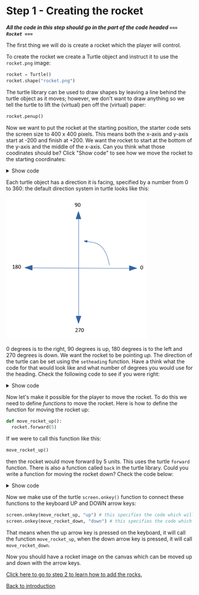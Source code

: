 # Step 1 - Creating the rocket

***All the code in this step should go in the part of the code headed ```=== Rocket ===```***

The first thing we will do is create a rocket which the player will control.

To create the rocket we create a Turtle object and instruct it to use the `rocket.png` image:

```python
rocket = Turtle()
rocket.shape("rocket.png")
```

The turtle library can be used to draw shapes by leaving a line behind the turtle object as it moves; however, we don't want to draw anything so we tell the turtle to lift the (virtual) pen off the (virtual) paper:

```python
rocket.penup()
```

Now we want to put the rocket at the starting position, the starter code sets the screen size to 400 x 400 pixels. This means both the x-axis and y-axis start at -200 and finish at +200. We want the rocket to start at the bottom of the y-axis and the middle of the x-axis. Can you think what those coodinates should be? Click "Show code" to see how we move the rocket to the starting coordinates:

<details><summary>Show code</summary>
  
```python
rocket.goto(0,-190)
```
</details>

Each turtle object has a direction it is facing, specified by a number from 0 to 360: the default direction system in turtle looks like this:

![turtle orientation](turtle-orientation.png "Turtle orientation")

0 degrees is to the right, 90 degrees is up, 180 degrees is to the left and 270 degrees is down. We want the rocket to be pointing *up*. The direction of the turtle can be set using the `setheading` function. Have a think what the code for that would look like and what number of degrees you would use for the heading. Check the following code to see if you were right:

<details><summary>Show code</summary>
  
```python
rocket.setheading(90)
```
</details>

Now let's make it possible for the player to move the rocket. To do this we need to define *functions* to move the rocket. Here is how to define the function for moving the rocket up:

```python
def move_rocket_up():
  rocket.forward(5)
```

If we were to call this function like this:

```python
move_rocket_up()
```

then the rocket would move forward by 5 units. This uses the turtle ```forward``` function. There is also a function called ```back``` in the turtle library. Could you write a function for moving the rocket down? Check the code below:

<details><summary>Show code</summary>

```python
def move_rocket_down():
  rocket.back(5)
```
</details>

Now we make use of the turtle ```screen.onkey()``` function to connect these functions to the keyboard UP and DOWN arrow keys:

```python
screen.onkey(move_rocket_up, "up") # this specifies the code which will be run when the user presses the UP arrow
screen.onkey(move_rocket_down, "down") # this specifies the code which will be run when the user presses the DOWN arrow
```

That means when the up arrow key is pressed on the keyboard, it will call the function `move_rocket_up`, when the down arrow key is pressed, it will call `move_rocket_down`.

Now you should have a rocket image on the canvas which can be moved up and down with the arrow keys.

[Click here to go to step 2 to learn how to add the rocks.](../step02-create_rock/readme.md)

[Back to introduction](../README.md)
